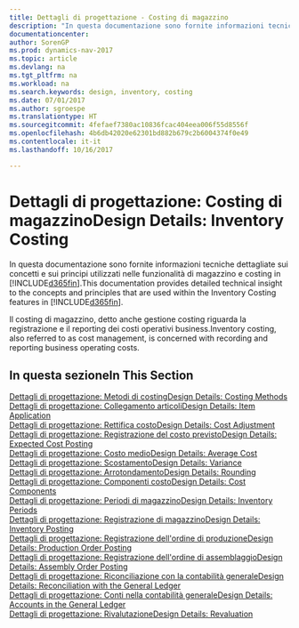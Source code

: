 ```yaml
---
title: Dettagli di progettazione - Costing di magazzino
description: "In questa documentazione sono fornite informazioni tecniche dettagliate sui concetti e sui principi utilizzati nelle funzionalità di magazzino e costing in [!INCLUDE[d365fin](includes/d365fin_md.md)]."
documentationcenter: 
author: SorenGP
ms.prod: dynamics-nav-2017
ms.topic: article
ms.devlang: na
ms.tgt_pltfrm: na
ms.workload: na
ms.search.keywords: design, inventory, costing
ms.date: 07/01/2017
ms.author: sgroespe
ms.translationtype: HT
ms.sourcegitcommit: 4fefaef7380ac10836fcac404eea006f55d8556f
ms.openlocfilehash: 4b6db42020e62301bd882b679c2b6004374f0e49
ms.contentlocale: it-it
ms.lasthandoff: 10/16/2017

---
```

# <a name="design-details-inventory-costing"></a><span data-ttu-id="f26d0-103">Dettagli di progettazione: Costing di magazzino</span><span class="sxs-lookup"><span data-stu-id="f26d0-103">Design Details: Inventory Costing</span></span>
<span data-ttu-id="f26d0-104">In questa documentazione sono fornite informazioni tecniche dettagliate sui concetti e sui principi utilizzati nelle funzionalità di magazzino e costing in [!INCLUDE[d365fin](includes/d365fin_md.md)].</span><span class="sxs-lookup"><span data-stu-id="f26d0-104">This documentation provides detailed technical insight to the concepts and principles that are used within the Inventory Costing features in [!INCLUDE[d365fin](includes/d365fin_md.md)].</span></span>  

<span data-ttu-id="f26d0-105">Il costing di magazzino, detto anche gestione costing riguarda la registrazione e il reporting dei costi operativi business.</span><span class="sxs-lookup"><span data-stu-id="f26d0-105">Inventory costing, also referred to as cost management, is concerned with recording and reporting business operating costs.</span></span>  

## <a name="in-this-section"></a><span data-ttu-id="f26d0-106">In questa sezione</span><span class="sxs-lookup"><span data-stu-id="f26d0-106">In This Section</span></span>  
[<span data-ttu-id="f26d0-107">Dettagli di progettazione: Metodi di costing</span><span class="sxs-lookup"><span data-stu-id="f26d0-107">Design Details: Costing Methods</span></span>](design-details-costing-methods.md)  
[<span data-ttu-id="f26d0-108">Dettagli di progettazione: Collegamento articoli</span><span class="sxs-lookup"><span data-stu-id="f26d0-108">Design Details: Item Application</span></span>](design-details-item-application.md)  
[<span data-ttu-id="f26d0-109">Dettagli di progettazione: Rettifica costo</span><span class="sxs-lookup"><span data-stu-id="f26d0-109">Design Details: Cost Adjustment</span></span>](design-details-cost-adjustment.md)  
[<span data-ttu-id="f26d0-110">Dettagli di progettazione: Registrazione del costo previsto</span><span class="sxs-lookup"><span data-stu-id="f26d0-110">Design Details: Expected Cost Posting</span></span>](design-details-expected-cost-posting.md)  
[<span data-ttu-id="f26d0-111">Dettagli di progettazione: Costo medio</span><span class="sxs-lookup"><span data-stu-id="f26d0-111">Design Details: Average Cost</span></span>](design-details-average-cost.md)  
[<span data-ttu-id="f26d0-112">Dettagli di progettazione: Scostamento</span><span class="sxs-lookup"><span data-stu-id="f26d0-112">Design Details: Variance</span></span>](design-details-variance.md)  
[<span data-ttu-id="f26d0-113">Dettagli di progettazione: Arrotondamento</span><span class="sxs-lookup"><span data-stu-id="f26d0-113">Design Details: Rounding</span></span>](design-details-rounding.md)  
[<span data-ttu-id="f26d0-114">Dettagli di progettazione: Componenti costo</span><span class="sxs-lookup"><span data-stu-id="f26d0-114">Design Details: Cost Components</span></span>](design-details-cost-components.md)  
[<span data-ttu-id="f26d0-115">Dettagli di progettazione: Periodi di magazzino</span><span class="sxs-lookup"><span data-stu-id="f26d0-115">Design Details: Inventory Periods</span></span>](design-details-inventory-periods.md)  
[<span data-ttu-id="f26d0-116">Dettagli di progettazione: Registrazione di magazzino</span><span class="sxs-lookup"><span data-stu-id="f26d0-116">Design Details: Inventory Posting</span></span>](design-details-inventory-posting.md)  
[<span data-ttu-id="f26d0-117">Dettagli di progettazione: Registrazione dell'ordine di produzione</span><span class="sxs-lookup"><span data-stu-id="f26d0-117">Design Details: Production Order Posting</span></span>](design-details-production-order-posting.md)  
[<span data-ttu-id="f26d0-118">Dettagli di progettazione: Registrazione dell'ordine di assemblaggio</span><span class="sxs-lookup"><span data-stu-id="f26d0-118">Design Details: Assembly Order Posting</span></span>](design-details-assembly-order-posting.md)  
[<span data-ttu-id="f26d0-119">Dettagli di progettazione: Riconciliazione con la contabilità generale</span><span class="sxs-lookup"><span data-stu-id="f26d0-119">Design Details: Reconciliation with the General Ledger</span></span>](design-details-reconciliation-with-the-general-ledger.md)  
[<span data-ttu-id="f26d0-120">Dettagli di progettazione: Conti nella contabilità generale</span><span class="sxs-lookup"><span data-stu-id="f26d0-120">Design Details: Accounts in the General Ledger</span></span>](design-details-accounts-in-the-general-ledger.md)  
[<span data-ttu-id="f26d0-121">Dettagli di progettazione: Rivalutazione</span><span class="sxs-lookup"><span data-stu-id="f26d0-121">Design Details: Revaluation</span></span>](design-details-revaluation.md)

